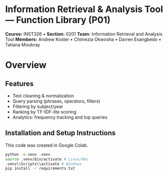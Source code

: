 # Information Retrieval & Analysis Tool — Function Library (P01)

**Course:** INST326 • **Section:** 0201
**Team:** Information Retrieval and Analysis Tool
**Members:** Andrew Koster • Chimezia Okwosha • Darren Esangbedo • Tatiana Moubray

# Overview



## Features
- Text cleaning & normalization
- Query parsing (phrases, operators, filters)
- Filtering by subject/year
- Ranking by TF-IDF-lite scoring
- Analytics: frequency tracking and top queries


## Installation and Setup Instructions
This code was created in Google Colab.
```bash
python -m venv .venv
source .venv/bin/activate # Linux/Mac
.venv\\Scripts\\activate # Windows
pip install -r requirements.txt
